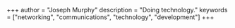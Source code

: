 +++
author = "Joseph Murphy"
description = "Doing technology."
keywords = ["networking", "communications", "technology", "development"]
+++
